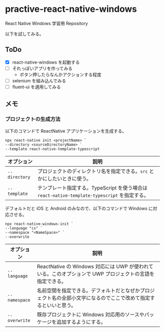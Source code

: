 # practive-react-native-windows

React Native Windows 学習用 Repository

以下を試してみる。

## ToDo

- [x] react-native-windows を起動する
- [ ] それっぽいアプリを作ってみる
  - ボタン押したらなんかアクションする程度
- [ ] selenium を組み込んでみる
- [ ] fluent-ui を適用してみる

## メモ

### プロジェクトの生成方法

以下のコマンドで ReactNative アプリケーションを生成する。

```
npx react-native init <projectName> `
--directory <sourceDirectoryName> `
--template react-native-template-typescript
```

| オプション    | 説明                                                                                          |
| ------------- | --------------------------------------------------------------------------------------------- |
| `--directory` | プロジェクトのディレクトリ名を指定できる。`src` とかにしたいときに使う。                      |
| `--template`  | テンプレート指定する。TypeScript を使う場合は `react-native-template-typescript` を指定する。 |

デフォルトだと iOS と Android のみなので、以下のコマンドで Windows に対応させる。

```
npx react-native-windows-init `
--language "cs" `
--namespace "<NameSpace>" `
--overwrite
```

| オプション    | 説明                                                                                                             |
| ------------- | ---------------------------------------------------------------------------------------------------------------- |
| `--language`  | ReactNative の Windows 対応には UWP が使われている。このオプションで UWP プロジェクトの言語を指定できる。        |
| `--namespace` | 名前空間を指定できる。デフォルトだとなぜかプロジェクト名の全部小文字になるのでここで改めて指定するといいと思う。 |
| `--overwrite` | 既存プロジェクトに Windows 対応用のソースやパッケージを追加するようにする。                                      |
